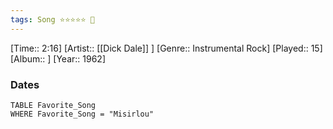 ```yaml
---
tags: Song ⭐⭐⭐⭐⭐ 💛
---
```

[Time:: 2:16]
[Artist:: [[Dick Dale]] ]
[Genre:: Instrumental Rock]
[Played:: 15]
[Album:: ]
[Year:: 1962]
### Dates
````dataview
TABLE Favorite_Song
WHERE Favorite_Song = "Misirlou"
````